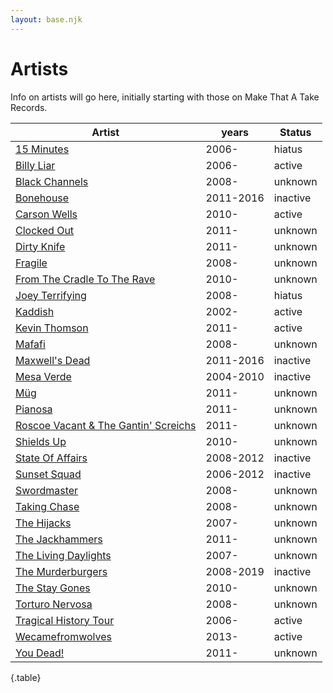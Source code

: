 ```yaml
---
layout: base.njk
---
```


# Artists

Info on artists will go here, initially starting with those on Make That A Take Records.


| Artist | years | Status |
|--- | --- | --- |
| [15 Minutes](artists/15-minutes) | 2006- | hiatus |
| [Billy Liar](artists/billy-liar) | 2006- | active |
| [Black Channels](artists/black-channels) | 2008- | unknown |
| [Bonehouse](artists/bonehouse) | 2011-2016 | inactive |
| [Carson Wells](artists/carson-wells) | 2010- | active |
| [Clocked Out](artists/clocked-out) | 2011- | unknown |
| [Dirty Knife](artists/dirty-knife) | 2011- | unknown |
| [Fragile](artists/fragile) | 2008- | unknown |
| [From The Cradle To The Rave](artists/from-the-cradle-to-the-rave) | 2010- | unknown |
| [Joey Terrifying](artists/joey-terrifying) | 2008- | hiatus |
| [Kaddish](artists/kaddish) | 2002- | active |
| [Kevin Thomson](artists/kevin-thomson) | 2011- | active |
| [Mafafi](artists/mafafi) | 2008- | unknown |
| [Maxwell's Dead](artists/maxwells-dead) | 2011-2016 | inactive |
| [Mesa Verde](artists/mesa-verde) | 2004-2010 | inactive |
| [Müg](artists/müg) | 2011- | unknown |
| [Pianosa](artists/pianosa) | 2011- | unknown |
| [Roscoe Vacant & The Gantin' Screichs](artists/roscoe-vacant-and-the-gantin-screichs) | 2011- | unknown |
| [Shields Up](artists/shields-up) | 2010- | unknown |
| [State Of Affairs](artists/state-of-affairs) | 2008-2012 | inactive |
| [Sunset Squad](artists/sunset-squad) | 2006-2012 | inactive |
| [Swordmaster](artists/swordmaster) | 2008- | unknown |
| [Taking Chase](artists/taking-chase) | 2008- | unknown |
| [The Hijacks](artists/the-hijacks) | 2007- | unknown |
| [The Jackhammers](artists/the-jackhammers) | 2011- | unknown |
| [The Living Daylights](artists/the-living-daylights) | 2007- | unknown |
| [The Murderburgers](artists/the-murderburgers) | 2008-2019 | inactive |
| [The Stay Gones](artists/The-stay-gones) | 2010- | unknown |
| [Torturo Nervosa](artists/torturo-nervosa) | 2008- | unknown |
| [Tragical History Tour](artists/tragical-history-tour) | 2006- | active |
| [Wecamefromwolves](artists/wecamefromwolves) | 2013- | active |
| [You Dead!](artists/you-dead) | 2011- | unknown |

{.table}